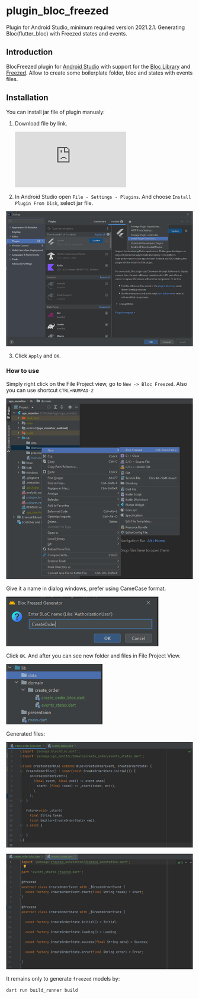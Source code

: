 # plugin_bloc_freezed
Plugin for Android Studio, minimum required version 2021.2.1. Generating Bloc(flutter_bloc) with Freezed states and events.

## Introduction

BlocFreezed plugin for  [Android Studio](https://developer.android.com/studio/) with support for the [Bloc Library](https://bloclibrary.dev) and [Freezed](https://pub.dev/packages/freezed). Allow to create some boilerplate folder, bloc and states with events files. 

## Installation

You can install jar file of plugin manualy:
1. Download file by link.

	![download_link](https://github.com/NikitaMasev/plugin_bloc_freezed/build/libs/bloc_freezed-1.0.jar)
	
2. In Android Studio open `File - Settings - Plugins`.  And choose `Install Plugin From Disk`, select jar file.

![select_plugin_file](https://github.com/NikitaMasev/plugin_bloc_freezed/blob/main/assets/plugin_install.png)

3. Click `Apply` and `OK`. 

### How to use

Simply right click on the File Project view, go to `New -> Bloc Freezed`. Also you can use shortcut `CTRL+NUMPAD-2`

![plugin_action](https://github.com/NikitaMasev/plugin_bloc_freezed/blob/main/assets/plugin_action.png)

Give it a name in dialog windows, prefer using CameCase format.

![plugin_dialog_window](https://github.com/NikitaMasev/plugin_bloc_freezed/blob/main/assets/plugin_dialog_window.png)

Click `OK`. And after you can see new folder and files in File Project View.

![plugin_created_files](https://github.com/NikitaMasev/plugin_bloc_freezed/blob/main/assets/plugin_created_files.png)

Generated files:

![plugin_created_bloc](https://github.com/NikitaMasev/plugin_bloc_freezed/blob/main/assets/plugin_created_bloc.png)

![plugin_created_events_states](https://github.com/NikitaMasev/plugin_bloc_freezed/blob/main/assets/plugin_created_events_states.png)

It remains only to generate `freezed` models by: 

```
dart run build_runner build
```